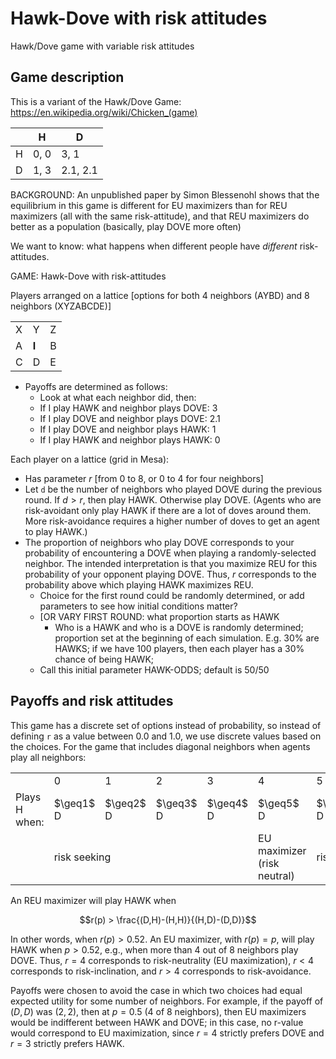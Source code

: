 # Hawk-Dove with risk attitudes

Hawk/Dove game with variable risk attitudes

## Game description

This is a variant of the Hawk/Dove Game: https://en.wikipedia.org/wiki/Chicken_(game)

| | H | D|
|-|-|-|
| H | 0, 0 | 3, 1|
| D |1, 3| 2.1, 2.1|

BACKGROUND: An unpublished paper by Simon Blessenohl shows that the equilibrium in this game is different for EU maximizers than for REU maximizers (all with the same risk-attitude), and that REU maximizers do better as a population (basically, play DOVE more often)

We want to know: what happens when different people have _different_ risk-attitudes.

GAME: Hawk-Dove with risk-attitudes

Players arranged on a lattice [options for both 4 neighbors (AYBD) and 8 neighbors (XYZABCDE)]

| | | |
|-|-|-|
| X | Y |Z |
|A | **I** |  B |
| C | D | E |

- Payoffs are determined as follows:
   -  Look at what each neighbor did, then:
   -  If I play HAWK and neighbor plays DOVE: 3
   -  If I play DOVE and neighbor plays DOVE: 2.1
   -  If I play DOVE and neighbor plays HAWK: 1
   - If I play HAWK and neighbor plays HAWK: 0
 
Each player on a lattice (grid in Mesa):
- Has parameter $r$ [from 0 to 8, or 0 to 4 for four neighbors]
- Let `d` be the number of neighbors who played DOVE during the previous round. If $d > r$, then play HAWK. Otherwise play DOVE. (Agents who are risk-avoidant only play HAWK if there are a lot of doves around them. More risk-avoidance requires a higher number of doves to get an agent to play HAWK.)
- The proportion of neighbors who play DOVE corresponds to your probability of encountering a DOVE when playing a randomly-selected neighbor. The intended interpretation is that you maximize REU for this probability of your opponent playing DOVE. Thus, $r$ corresponds to the probability above which playing HAWK maximizes REU.
  - Choice for the first round could be randomly determined, or add parameters to see how initial conditions matter?
  - [OR VARY FIRST ROUND: what proportion starts as HAWK
    - Who is a HAWK and who is a DOVE is randomly determined; proportion set at the beginning of each simulation. E.g. 30% are HAWKS; if we have 100 players, then each player has a 30% chance of being HAWK; 
   - Call this initial parameter HAWK-ODDS; default is 50/50


## Payoffs and risk attitudes

This game has a discrete set of options instead of probability, so instead of defining `r` as a value between 0.0 and 1.0, we use discrete values based on the choices. For the game that includes diagonal neighbors when agents play all neighbors:

<table>
   <tr><td></td></td><td>0</td><td>1</td><td>2</td><td>3</td><td>4</td><td>5</td><td>6</td><td>7</td><td>8</td></tr>
   <tr>
      <td>Plays H when:</td>
      <td>$\geq1$ D</td>
      <td>$\geq2$ D</td>
      <td>$\geq3$ D</td>
      <td>$\geq4$ D</td>
      <td>$\geq5$ D</td>
      <td>$\geq6$ D</td>
      <td>$\geq7$ D</td>
      <td>$\geq8$ D</td>
      <td>all D</td>
   </tr>
   <tr><td></td>
      <td colspan="4">risk seeking</td>
      <td>EU maximizer<br>(risk neutral)</td>
   <td colspan="4">risk avoidant</td>
   </tr>
</table>


An REU maximizer will play HAWK when
```math
r(p) > \frac{(D,H)-(H,H)}{(H,D)-(D,D)}
```
In other words, when $r(p) > 0.52$. An EU maximizer, with $r(p) = p$, will play HAWK when $p > 0.52$, e.g., when more than 4 out of 8 neighbors play DOVE. Thus, $r = 4$ corresponds to risk-neutrality (EU maximization), $r < 4$ corresponds to risk-inclination, and $r > 4$ corresponds to risk-avoidance.

Payoffs were chosen to avoid the case in which two choices had equal expected utility for some number of neighbors. For example, if the payoff of $(D,D)$ was $(2,2)$, then at $p = 0.5$ (4 of 8 neighbors), then EU maximizers would be indifferent between HAWK and DOVE; in this case, no r-value would correspond to EU maximization, since $r = 4$ strictly prefers DOVE and $r = 3$ strictly prefers HAWK.



